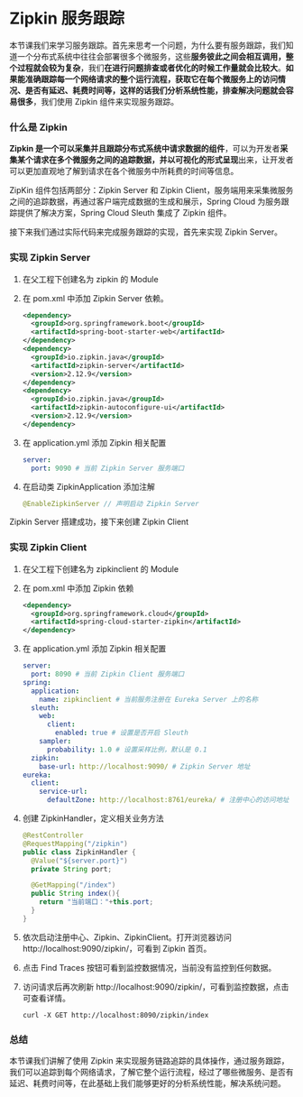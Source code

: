 # Zipkin 服务跟踪

本节课我们来学习服务跟踪。首先来思考一个问题，为什么要有服务跟踪，我们知道一个分布式系统中往往会部署很多个微服务，这些**服务彼此之间会相互调用，整个过程就会较为复杂**，我们**在进行问题排查或者优化的时候工作量就会比较大**。**如果能准确跟踪每一个网络请求的整个运行流程，获取它在每个微服务上的访问情况、是否有延迟、耗费时间等，这样的话我们分析系统性能，排查解决问题就会容易很多**，我们使用 Zipkin 组件来实现服务跟踪。

### 什么是 Zipkin
**Zipkin 是一个可以采集并且跟踪分布式系统中请求数据的组件**，可以为开发者**采集某个请求在多个微服务之间的追踪数据，并以可视化的形式呈现**出来，让开发者可以更加直观地了解到请求在各个微服务中所耗费的时间等信息。

ZipKin 组件包括两部分：Zipkin Server 和 Zipkin Client，服务端用来采集微服务之间的追踪数据，再通过客户端完成数据的生成和展示，Spring Cloud 为服务跟踪提供了解决方案，Spring Cloud Sleuth 集成了 Zipkin 组件。

接下来我们通过实际代码来完成服务跟踪的实现，首先来实现 Zipkin Server。

### 实现 Zipkin Server

1. 在父工程下创建名为 zipkin 的 Module

2. 在 pom.xml 中添加 Zipkin Server 依赖。

   ```xml
   <dependency>
     <groupId>org.springframework.boot</groupId>
     <artifactId>spring-boot-starter-web</artifactId>
   </dependency>
   <dependency>
     <groupId>io.zipkin.java</groupId>
     <artifactId>zipkin-server</artifactId>
     <version>2.12.9</version>
   </dependency>
   <dependency>
     <groupId>io.zipkin.java</groupId>
     <artifactId>zipkin-autoconfigure-ui</artifactId>
     <version>2.12.9</version>
   </dependency>
   ```

3. 在 application.yml 添加 Zipkin 相关配置

   ```yaml
   server:
     port: 9090 # 当前 Zipkin Server 服务端口
   ```

4. 在启动类 ZipkinApplication 添加注解

   ```java
   @EnableZipkinServer // 声明启动 Zipkin Server
   ```

Zipkin Server 搭建成功，接下来创建 Zipkin Client

### 实现 Zipkin Client

1. 在父工程下创建名为 zipkinclient 的 Module

2. 在 pom.xml 中添加 Zipkin 依赖

   ```xml
   <dependency>
     <groupId>org.springframework.cloud</groupId>
     <artifactId>spring-cloud-starter-zipkin</artifactId>
   </dependency>
   ```

3. 在 application.yml 添加 Zipkin 相关配置

   ```yaml
   server:
     port: 8090 # 当前 Zipkin Client 服务端口
   spring:
     application:
       name: zipkinclient # 当前服务注册在 Eureka Server 上的名称
     sleuth:
       web:
         client:
           enabled: true # 设置是否开启 Sleuth
       sampler:
         probability: 1.0 # 设置采样比例，默认是 0.1
     zipkin:
       base-url: http://localhost:9090/ # Zipkin Server 地址
   eureka:
     client:
       service-url:
         defaultZone: http://localhost:8761/eureka/ # 注册中心的访问地址
   ```

4. 创建 ZipkinHandler，定义相关业务方法

   ```java
   @RestController
   @RequestMapping("/zipkin")
   public class ZipkinHandler {
     @Value("${server.port}")
     private String port;
   
     @GetMapping("/index")
     public String index(){
       return "当前端口："+this.port;
     }
   }
   ```

5. 依次启动注册中心、Zipkin、ZipkinClient。打开浏览器访问 http://localhost:9090/zipkin/，可看到 Zipkin 首页。

6. 点击 Find Traces 按钮可看到监控数据情况，当前没有监控到任何数据。

7. 访问请求后再次刷新 http://localhost:9090/zipkin/，可看到监控数据，点击可查看详情。

   ```shell
   curl -X GET http://localhost:8090/zipkin/index
   ```

### 总结
本节课我们讲解了使用 Zipkin 来实现服务链路追踪的具体操作，通过服务跟踪，我们可以追踪到每个网络请求，了解它整个运行流程，经过了哪些微服务、是否有延迟、耗费时间等，在此基础上我们能够更好的分析系统性能，解决系统问题。